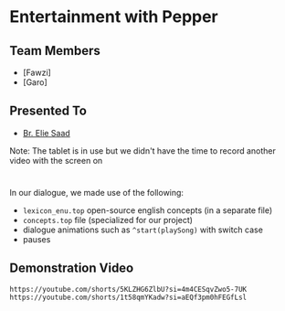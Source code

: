 
# Entertainment with Pepper 




## Team Members

- [Fawzi]
- [Garo]



## Presented To

- [Br. Elie Saad](https://www.github.com/ES-USEK)






Note: The tablet is in use but we didn't have the time to record another video with the screen on

#

In our dialogue, we made use of the following:
- `lexicon_enu.top` open-source english concepts (in a separate file)
- `concepts.top` file (specialized for our project)
- dialogue animations such as `^start(playSong)` with switch case
- pauses


## Demonstration Video

```http
https://youtube.com/shorts/5KLZHG6ZlbU?si=4m4CESqvZwo5-7UK
https://youtube.com/shorts/1t58qmYKadw?si=aEQf3pm0hFEGfLsl
```


